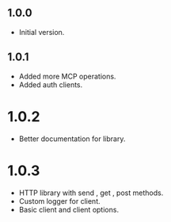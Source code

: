 ## 1.0.0

-   Initial version.

## 1.0.1

-   Added more MCP operations.
-   Added auth clients.

# 1.0.2

-   Better documentation for library.

# 1.0.3

-   HTTP library with send , get , post methods.
-   Custom logger for client.
-   Basic client and client options.
